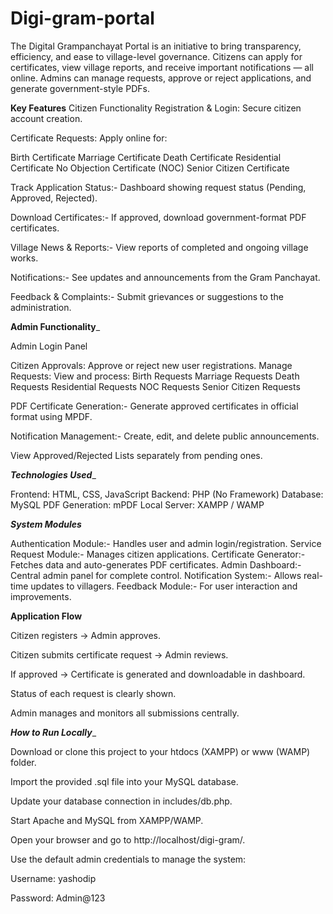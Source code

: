 # Digi-gram-portal

The Digital Grampanchayat Portal is an initiative to bring transparency, efficiency, and ease to village-level governance. Citizens can apply for certificates, view village reports, and receive important notifications — all online. Admins can manage requests, approve or reject applications, and generate government-style PDFs.

____Key Features____
Citizen Functionality
Registration & Login: Secure citizen account creation.

Certificate Requests: Apply online for:

Birth Certificate
Marriage Certificate
Death Certificate
Residential Certificate
No Objection Certificate (NOC)
Senior Citizen Certificate

Track Application Status:- Dashboard showing request status (Pending, Approved, Rejected).

Download Certificates:- If approved, download government-format PDF certificates.

Village News & Reports:- View reports of completed and ongoing village works.

Notifications:- See updates and announcements from the Gram Panchayat.

Feedback & Complaints:- Submit grievances or suggestions to the administration.


______Admin Functionality_______

Admin Login Panel

Citizen Approvals: Approve or reject new user registrations.
Manage Requests: View and process:
Birth Requests
Marriage Requests
Death Requests
Residential Requests
NOC Requests
Senior Citizen Requests

PDF Certificate Generation:- Generate approved certificates in official format using MPDF.

Notification Management:- Create, edit, and delete public announcements.

View Approved/Rejected Lists separately from pending ones.


 _______Technologies Used________
 
Frontend: HTML, CSS, JavaScript
Backend: PHP (No Framework)
Database: MySQL
PDF Generation: mPDF
Local Server: XAMPP / WAMP


_________System Modules_________

Authentication Module:- Handles user and admin login/registration.
Service Request Module:- Manages citizen applications.
Certificate Generator:- Fetches data and auto-generates PDF certificates.
Admin Dashboard:- Central admin panel for complete control.
Notification System:- Allows real-time updates to villagers.
Feedback Module:- For user interaction and improvements.


______________Application Flow______________

Citizen registers → Admin approves.

Citizen submits certificate request → Admin reviews.

If approved → Certificate is generated and downloadable in dashboard.

Status of each request is clearly shown.

Admin manages and monitors all submissions centrally.

 
 ___________How to Run Locally____________
 
Download or clone this project to your htdocs (XAMPP) or www (WAMP) folder.

Import the provided .sql file into your MySQL database.

Update your database connection in includes/db.php.

Start Apache and MySQL from XAMPP/WAMP.

Open your browser and go to http://localhost/digi-gram/.

Use the default admin credentials to manage the system:

Username: yashodip

Password: Admin@123
